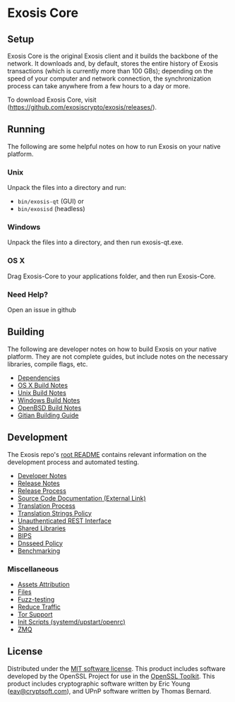Exosis Core
=============

Setup
---------------------
Exosis Core is the original Exosis client and it builds the backbone of the network. It downloads and, by default, stores the entire history of Exosis transactions (which is currently more than 100 GBs); depending on the speed of your computer and network connection, the synchronization process can take anywhere from a few hours to a day or more.

To download Exosis Core, visit (https://github.com/exosiscrypto/exosis/releases/).

Running
---------------------
The following are some helpful notes on how to run Exosis on your native platform.

### Unix

Unpack the files into a directory and run:

- `bin/exosis-qt` (GUI) or
- `bin/exosisd` (headless)

### Windows

Unpack the files into a directory, and then run exosis-qt.exe.

### OS X

Drag Exosis-Core to your applications folder, and then run Exosis-Core.

### Need Help?

Open an issue in github

Building
---------------------
The following are developer notes on how to build Exosis on your native platform. They are not complete guides, but include notes on the necessary libraries, compile flags, etc.

- [Dependencies](dependencies.md)
- [OS X Build Notes](build-osx.md)
- [Unix Build Notes](build-unix.md)
- [Windows Build Notes](build-windows.md)
- [OpenBSD Build Notes](build-openbsd.md)
- [Gitian Building Guide](gitian-building.md)

Development
---------------------
The Exosis repo's [root README](/README.md) contains relevant information on the development process and automated testing.

- [Developer Notes](developer-notes.md)
- [Release Notes](release-notes.md)
- [Release Process](release-process.md)
- [Source Code Documentation (External Link)](https://dev.visucore.com/exosis/doxygen/)
- [Translation Process](translation_process.md)
- [Translation Strings Policy](translation_strings_policy.md)
- [Unauthenticated REST Interface](REST-interface.md)
- [Shared Libraries](shared-libraries.md)
- [BIPS](bips.md)
- [Dnsseed Policy](dnsseed-policy.md)
- [Benchmarking](benchmarking.md)


### Miscellaneous
- [Assets Attribution](assets-attribution.md)
- [Files](files.md)
- [Fuzz-testing](fuzzing.md)
- [Reduce Traffic](reduce-traffic.md)
- [Tor Support](tor.md)
- [Init Scripts (systemd/upstart/openrc)](init.md)
- [ZMQ](zmq.md)

License
---------------------
Distributed under the [MIT software license](/COPYING).
This product includes software developed by the OpenSSL Project for use in the [OpenSSL Toolkit](https://www.openssl.org/). This product includes
cryptographic software written by Eric Young ([eay@cryptsoft.com](mailto:eay@cryptsoft.com)), and UPnP software written by Thomas Bernard.
